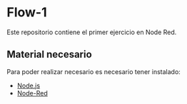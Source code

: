 # Flow-1
Este repositorio contiene el primer ejercicio en Node Red.

## Material necesario
Para poder realizar necesario es necesario tener instalado:
- [Node.js](https://nodejs.org/es/download/package-manager/)
- [Node-Red](https://nodered.org/docs/getting-started/local)
